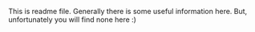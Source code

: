 This is readme file. Generally there is some useful information here. But, unfortunately you will find none here :)
